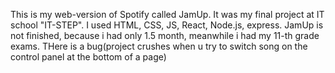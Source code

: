 This is my web-version of Spotify called JamUp.
It was my final project at IT school "IT-STEP".
I used HTML, CSS, JS, React, Node.js, express.
JamUp is not finished, because i had only 1.5 month, meanwhile i had my 11-th grade exams.
THere is a bug(project crushes when u try to switch song on the control panel at the bottom of a page)
